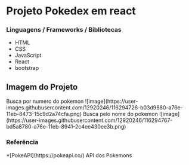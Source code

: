 <h1> Projeto Pokedex em react </h1>

<h3>Linguagens / Frameworks / Bibliotecas</h3>

* HTML
* CSS 
* JavaScript
* React
* bootstrap

<h2> Imagem do Projeto </h2>
Busca por numero do pokemon
![image](https://user-images.githubusercontent.com/12920246/116294726-b03d9880-a76e-11eb-8473-15c9d2a74cfa.png)
Busca pelo nome do pokemon
![image](https://user-images.githubusercontent.com/12920246/116294767-bd5a8780-a76e-11eb-8941-2c4ee430ee3b.png)

<h3> Referência </h3>
*[PokeAPI](https://pokeapi.co/) API dos Pokemons
